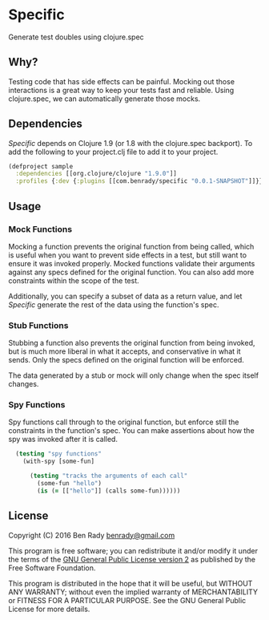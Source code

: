 # Specific

Generate test doubles using clojure.spec

## Why?

Testing code that has side effects can be painful. Mocking out those interactions is a great way to keep your tests fast and reliable. Using clojure.spec, we can automatically generate those mocks.

## Dependencies

_Specific_ depends on Clojure 1.9 (or 1.8 with the clojure.spec backport). To add the following to your project.clj file to add it to your project.

```clojure
(defproject sample
  :dependencies [[org.clojure/clojure "1.9.0"]]
  :profiles {:dev {:plugins [[com.benrady/specific "0.0.1-SNAPSHOT"]]}})
```

## Usage

### Mock Functions

Mocking a function prevents the original function from being called, which is useful when you want to prevent side effects in a test, but still want to ensure it was invoked properly. Mocked functions validate their arguments against any specs defined for the original function. You can also add more constraints within the scope of the test.

Additionally, you can specify a subset of data as a return value, and let _Specific_ generate the rest of the data using the function's spec.

### Stub Functions

Stubbing a function also prevents the original function from being invoked, but is much more liberal in what it accepts, and conservative in what it sends. Only the specs defined on the original function will be enforced. 

The data generated by a stub or mock will only change when the spec itself changes. 

### Spy Functions

Spy functions call through to the original function, but enforce still the constraints in the function's spec. You can make assertions about how the spy was invoked after it is called.

```clojure
  (testing "spy functions"
    (with-spy [some-fun]

      (testing "tracks the arguments of each call"
        (some-fun "hello")
        (is (= [["hello"]] (calls some-fun))))))
```

## License

Copyright (C) 2016 Ben Rady <benrady@gmail.com>

This program is free software; you can redistribute it and/or modify it under the terms of the [GNU General Public License version 2](https://www.gnu.org/licenses/old-licenses/gpl-2.0.en.html) as published by the Free Software Foundation.

This program is distributed in the hope that it will be useful, but WITHOUT ANY WARRANTY; without even the implied warranty of MERCHANTABILITY or FITNESS FOR A PARTICULAR PURPOSE.  See the GNU General Public License for more details.
